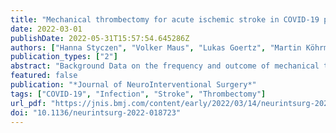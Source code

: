```yaml
---
title: "Mechanical thrombectomy for acute ischemic stroke in COVID-19 patients: multicenter experience in 111 cases"
date: 2022-03-01
publishDate: 2022-05-31T15:57:54.645286Z
authors: ["Hanna Styczen", "Volker Maus", "Lukas Goertz", "Martin Köhrmann", "Christoph Kleinschnitz", "Sebastian Fischer", "Markus Möhlenbruch", "Iris Mühlen", "Bernd Kallmünzer", "Franziska Dorn", "Asadeh Lakghomi", "Matthias Gawlitza", "Daniel Kaiser", "Joachim Klisch", "Donald Lobsien", "Stefan Rohde", "Gisa Ellrichmann", "Daniel Behme", "Maximilian Thormann", "Fabian Flottmann", "Laurens Winkelmeier", "Elke R. Gizewski", "Lukas Mayer-Suess", "Tobias Boeckh-Behrens", "Isabelle Riederer", "Randolf Klingebiel", "Björn Berger", "Martin Schlunz-Hendann", "Dominik Grieb", "Ali Khanafer", "Richard du Mesnil de Rochemont", "Christophe Arendt", "Jens Altenbernd", "Jan-Ulrich Schlump", "Adrian Ringelstein", "Vivian Jean Marcel Sanio", "Christian Loehr", "Agnes Maria Dahlke", "Carolin Brockmann", "Sebastian Reder", "Ulrich Sure", "Yan Li", "Ruben Mühl-Benninghaus", "Thomas Rodt", "Kai Kallenberg", "Alexandru Durutya", "Mohamed Elsharkawy", "Paul Stracke", "Mathias Gerhard Schumann", "Alexander Bock", "Omid Nikoubashman", "Martin Wiesmann", "Hans Henkes", "Pascal J. Mosimann", "René Chapot", "Michael Forsting", "Cornelius Deuschl"]
publication_types: ["2"]
abstract: "Background Data on the frequency and outcome of mechanical thrombectomy (MT) for large vessel occlusion (LVO) in patients with COVID-19 is limited. Addressing this subject, we report our multicenter experience. Methods A retrospective cohort study was performed of consecutive acute stroke patients with COVID-19 infection treated with MT at 26 tertiary care centers between January 2020 and November 2021. Baseline demographics, angiographic outcome and clinical outcome evaluated by the modified Rankin Scale (mRS) at discharge and 90 days were noted. Results We identified 111 out of 11 365 (1%) patients with acute or subsided COVID-19 infection who underwent MT due to LVO. Cardioembolic events were the most common etiology for LVO (38.7%). Median baseline National Institutes of Health Stroke Scale score and Alberta Stroke Program Early CT Score were 16 (IQR 11.5–20) and 9 (IQR 7–10), respectively. Successful reperfusion (mTICI ≥2b) was achieved in 97/111 (87.4%) patients and 46/111 (41.4%) patients were reperfused completely. The procedure-related complication rate was 12.6% (14/111). Functional independence was achieved in 20/108 (18.5%) patients at discharge and 14/66 (21.2%) at 90 days follow-up. The in-hospital mortality rate was 30.6% (33/108). In the subgroup analysis, patients with severe acute COVID-19 infection requiring intubation had a mortality rate twice as high as patients with mild or moderate acute COVID-19 infection. Acute respiratory failure requiring ventilation and time interval from symptom onset to groin puncture were independent predictors for an unfavorable outcome in a logistic regression analysis. Conclusion Our study showed a poor clinical outcome and high mortality, especially in patients with severe acute COVID-19 infection undergoing MT due to LVO."
featured: false
publication: "*Journal of NeuroInterventional Surgery*"
tags: ["COVID-19", "Infection", "Stroke", "Thrombectomy"]
url_pdf: "https://jnis.bmj.com/content/early/2022/03/14/neurintsurg-2022-018723"
doi: "10.1136/neurintsurg-2022-018723"
---
```


